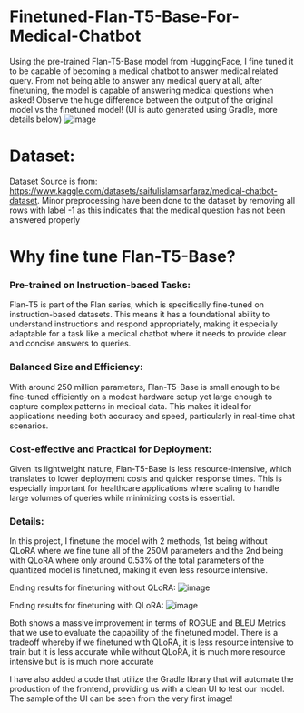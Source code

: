 # Finetuned-Flan-T5-Base-For-Medical-Chatbot
Using the pre-trained Flan-T5-Base model from HuggingFace, I fine tuned it to be capable of becoming a medical chatbot to answer medical related query. From not being able to answer any medical query at all, after finetuning, the model is capable of answering medical questions when asked! Observe the huge difference between the output of the original model vs the finetuned model! (UI is auto generated using Gradle, more details below)
![image](https://github.com/user-attachments/assets/64724850-bbf1-4941-b33d-b44e9e387454)

# Dataset:
Dataset Source is from: https://www.kaggle.com/datasets/saifulislamsarfaraz/medical-chatbot-dataset. Minor preprocessing have been done to the dataset by removing all rows with label -1 as this indicates that the medical question has not been answered properly

# Why fine tune Flan-T5-Base?
### Pre-trained on Instruction-based Tasks: 
Flan-T5 is part of the Flan series, which is specifically fine-tuned on instruction-based datasets. This means it has a foundational ability to understand instructions and respond appropriately, making it especially adaptable for a task like a medical chatbot where it needs to provide clear and concise answers to queries.

### Balanced Size and Efficiency: 
With around 250 million parameters, Flan-T5-Base is small enough to be fine-tuned efficiently on a modest hardware setup yet large enough to capture complex patterns in medical data. This makes it ideal for applications needing both accuracy and speed, particularly in real-time chat scenarios.

### Cost-effective and Practical for Deployment: 
Given its lightweight nature, Flan-T5-Base is less resource-intensive, which translates to lower deployment costs and quicker response times. This is especially important for healthcare applications where scaling to handle large volumes of queries while minimizing costs is essential.

### Details:
In this project, I finetune the model with 2 methods, 1st being without QLoRA where we fine tune all of the 250M parameters and the 2nd being with QLoRA where only around 0.53% of the total parameters of the quantized model is finetuned, making it even less resource intensive. 

Ending results for finetuning without QLoRA:
![image](https://github.com/user-attachments/assets/b56c2d3d-b255-483d-8e82-9aeb1cc35ec6)

Ending results for finetuning with QLoRA:
![image](https://github.com/user-attachments/assets/9d9175fc-ced4-42f4-a11b-42f09ff0bfc0)

Both shows a massive improvement in terms of ROGUE and BLEU Metrics that we use to evaluate the capability of the finetuned model. There is a tradeoff whereby if we finetuned with QLoRA, it is less resource intensive to train but it is less accurate while without QLoRA, it is much more resource intensive but is is much more accurate

I have also added a code that utilize the Gradle library that will automate the production of the frontend, providing us with a clean UI to test our model. The sample of the UI can be seen from the very first image!





